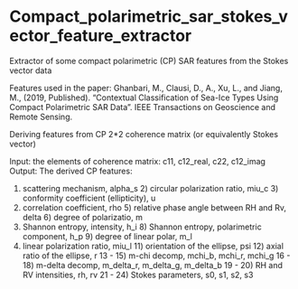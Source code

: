 # Compact_polarimetric_sar_stokes_vector_feature_extractor
Extractor of some compact polarimetric (CP) SAR features from the Stokes vector data 

Features used in the paper: Ghanbari, M., Clausi, D., A., Xu, L., and Jiang, M., (2019, Published). “Contextual Classification of Sea-Ice Types Using Compact Polarimetric SAR Data”. IEEE Transactions on Geoscience and Remote Sensing.

Deriving features from CP 2*2 coherence matrix (or equivalently Stokes vector)

Input: the elements of coherence matrix: c11, c12_real, c22, c12_imag
Output: The derived CP features:
1) scattering mechanism, alpha_s     2) circular polarization ratio, miu_c            3) conformity coefficient (ellipticity), u
4) correlation coefficient, rho      5) relative phase angle between RH and Rv, delta 6) degree of polarizatio, m
7) Shannon entropy, intensity, h_i   8) Shannon entropy, polarimetric component, h_p  9) degree of linear polar, m_l
10) linear polarization ratio, miu_l 11) orientation of the ellipse, psi              12) axial ratio of the ellipse, r
13 - 15) m-chi decomp, mchi_b, mchi_r, mchi_g              16 - 18) m-delta decomp, m_delta_r, m_delta_g, m_delta_b
19 - 20) RH and RV intensities, rh, rv                     21 - 24) Stokes parameters, s0, s1, s2, s3

